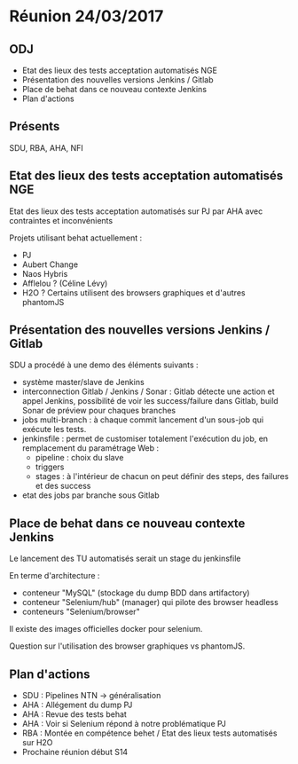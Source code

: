 # Réunion 24/03/2017

## ODJ
  * Etat des lieux des tests acceptation automatisés NGE
  * Présentation des nouvelles versions Jenkins / Gitlab
  * Place de behat dans ce nouveau contexte Jenkins
  * Plan d'actions

## Présents
SDU, RBA, AHA, NFI

## Etat des lieux des tests acceptation automatisés NGE
Etat des lieux des tests acceptation automatisés sur PJ par AHA avec contraintes et inconvénients

Projets utilisant behat actuellement :
  * PJ
  * Aubert Change
  * Naos Hybris
  * Afflelou ? (Céline Lévy)
  * H2O ?
Certains utilisent des browsers graphiques et d'autres phantomJS

## Présentation des nouvelles versions Jenkins / Gitlab
SDU a procédé à une demo des éléments suivants :
  * système master/slave de Jenkins
  * interconnection Gitlab / Jenkins / Sonar : Gitlab détecte une action et appel Jenkins, possibilité de voir les success/failure dans Gitlab, build Sonar de préview pour chaques branches
  * jobs multi-branch : à chaque commit lancement d'un sous-job qui exécute les tests.
  * jenkinsfile : permet de customiser totalement l'exécution du job, en remplacement du paramétrage Web :
      * pipeline : choix du slave
      * triggers
      * stages : à l'intérieur de chacun on peut définir des steps, des failures et des success
  * etat des jobs par branche sous Gitlab

## Place de behat dans ce nouveau contexte Jenkins

Le lancement des TU automatisés serait un stage du jenkinsfile

En terme d'architecture :
  * conteneur "MySQL" (stockage du dump BDD dans artifactory)
  * conteneur "Selenium/hub" (manager) qui pilote des browser headless
  * conteneurs "Selenium/browser"

Il existe des images officielles docker pour selenium.

Question sur l'utilisation des browser graphiques vs phantomJS.

## Plan d'actions
  * SDU : Pipelines NTN -> généralisation
  * AHA : Allégement du dump PJ
  * AHA : Revue des tests behat
  * AHA : Voir si Selenium répond à notre problématique PJ
  * RBA : Montée en compétence behet / Etat des lieux tests automatisés sur H2O
  * Prochaine réunion début S14
